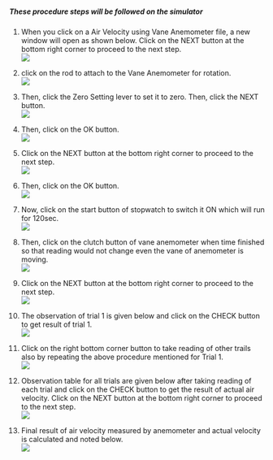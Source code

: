 ##### These procedure steps will be followed on the simulator

1. When you click on a Air Velocity using Vane Anemometer file, a new window will open as shown below. Click on the NEXT button at the bottom right corner to proceed to the next step. <br>
<img src="images/ar1.jpg"><br>

2. click on the rod to attach to the Vane Anemometer for rotation.<br>
<img src="images/ar2.jpg"><br>

3. Then, click the Zero Setting lever to set it to zero. Then, click the NEXT button.<br>
<img src="images/ar3.jpg"><br>

4. Then, click on the OK button. <br>
<img src="images/ar4.jpg"><br>

5. Click on the NEXT button at the bottom right corner to proceed to the next step.<br>
<img src="images/ar5.jpg"><br>

6. Then, click on the OK button.<br>
<img src="images/ar6.jpg"><br>

7. Now, click on the start button of stopwatch to switch it ON which will run for 120sec.<br>
<img src="images/ar7.jpg"><br>

8. Then, click on the clutch button of vane anemometer when time finished so that reading would not change even the vane of anemometer is moving.<br>
<img src="images/ar8.jpg"><br>

9. Click on the NEXT button at the bottom right corner to proceed to the next step.<br>
<img src="images/ar9.jpg"><br>

10. The observation of trial 1 is given below and click on the CHECK button to get result of trial 1.<br>
<img src="images/ar10.png"><br>

11. Click on the right bottom corner button to take reading of other trails also by repeating the above procedure mentioned for Trial 1.<br>
<img src="images/ar11.png"><br>

12. Observation table for all trials are given below after taking reading of each trial  and click on the CHECK button to get the result of actual air velocity. Click on the NEXT button at the bottom right corner to proceed to the next step. <br>
<img src="images/ar12.png"><br>

13. Final result of  air velocity measured by anemometer and actual  velocity is calculated and noted below.<br>
<img src="images/ar13.png"><br>
